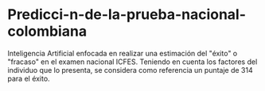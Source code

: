 # Predicci-n-de-la-prueba-nacional-colombiana
Inteligencia Artificial enfocada en realizar una estimación del "éxito" o "fracaso" en el examen nacional ICFES. Teniendo en cuenta los factores del individuo que lo presenta, se considera como referencia un puntaje de 314 para el éxito.

